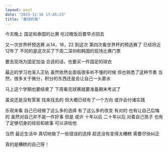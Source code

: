 ```yaml
---
layout: post
date: "2023-11-16 17:45:23"
title: "墨绿的夜"
---
```

今天晚上
国足和泰国的比赛
吃过晚饭后要早点回去

又一次世界杯预选赛
从14，18，22
到这次
第四次看世界杯的预选赛了
已经将近12年了
不同的是这次买了下周二深圳和韩国的现场比赛门票

要去现场为国足加油
合适的话，也要买一件国足的球衣

最近的学习也渐入正轨
虽然依然会面临很多听不懂的时候
但也熟悉了这种节奏
当然，很多关于微分，积分的东西还是会让自己一头雾水

马上这个学期也要结束了
下周看完球赛就要准备期末考试了

虽说还是没有答案
找来找去的
但大概已经有了一个方向
或许会付诸实践

乐观来看
自己已经做了这么多的选择
有了这么多的改变
有对的
也有让自己后悔的
虽然对自己并不是一件好事
但是
或许
十年以后
二十年以后
对着自己孩子
也有了足够切身的经验和故事
可以讲给他

当然
最近生活中
真切地做了一些错误的选择
趁还没有变得太糟糕
需要尽快纠正

真的是糟糕的自己呀！
